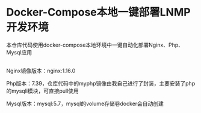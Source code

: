 # Docker-Compose本地一键部署LNMP开发环境
本仓库代码使用docker-compose本地环境中一键自动化部署Nginx、Php、Mysql应用

##
Nginx镜像版本：nginx:1.16.0

Php版本：7.39，仓库代码中的myphp镜像由我自己进行了封装，主要安装了php的mysqli模块，可直接pull使用

Mysql版本：mysql:5.7，mysql的volume存储卷docker会自动创建
